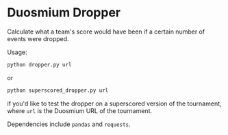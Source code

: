 # Duosmium Dropper

Calculate what a team's score would have been if a certain number of events were dropped.

Usage:

```bash
python dropper.py url
```

or

```bash
python superscored_dropper.py url
```

if you'd like to test the dropper on a superscored version of the tournament, where `url` is the Duosmium URL of the tournament.

Dependencies include `pandas` and `requests`.
